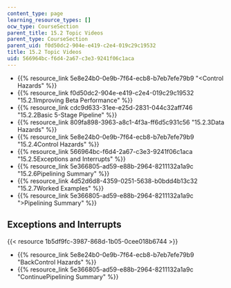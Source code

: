 ```yaml
---
content_type: page
learning_resource_types: []
ocw_type: CourseSection
parent_title: 15.2 Topic Videos
parent_type: CourseSection
parent_uid: f0d50dc2-904e-e419-c2e4-019c29c19532
title: 15.2 Topic Videos
uid: 566964bc-f6d4-2a67-c3e3-9241f06c1aca
---
```


*   {{% resource_link 5e8e24b0-0e9b-7f64-ecb8-b7eb7efe79b9 "\<Control Hazards" %}}
*   {{% resource_link f0d50dc2-904e-e419-c2e4-019c29c19532 "15.2.1Improving Beta Performance" %}}
*   {{% resource_link cdc9d633-31ee-e25d-2831-044c32aff746 "15.2.2Basic 5-Stage Pipeline" %}}
*   {{% resource_link 809fa898-3963-a8c1-4f3a-ff6d5c931c56 "15.2.3Data Hazards" %}}
*   {{% resource_link 5e8e24b0-0e9b-7f64-ecb8-b7eb7efe79b9 "15.2.4Control Hazards" %}}
*   {{% resource_link 566964bc-f6d4-2a67-c3e3-9241f06c1aca "15.2.5Exceptions and Interrupts" %}}
*   {{% resource_link 5e366805-ad59-e88b-2964-8211132a1a9c "15.2.6Pipelining Summary" %}}
*   {{% resource_link 4d52d6d8-4359-0251-5638-b0bdd4b13c32 "15.2.7Worked Examples" %}}
*   {{% resource_link 5e366805-ad59-e88b-2964-8211132a1a9c "\>Pipelining Summary" %}}

Exceptions and Interrupts
-------------------------

{{< resource 1b5df9fc-3987-868d-1b05-0cee018b6744 >}}

*   {{% resource_link 5e8e24b0-0e9b-7f64-ecb8-b7eb7efe79b9 "BackControl Hazards" %}}
*   {{% resource_link 5e366805-ad59-e88b-2964-8211132a1a9c "ContinuePipelining Summary" %}}